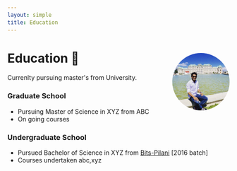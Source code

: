 ```yaml
---
layout: simple
title: Education
---
```


<style>
.hero-body .column {
	margin-bottom: 180px;
}

.hero-body .tagline {
	font-size: 18px;
	margin-top: 5px;
}

#self-photo {
	margin-top: 30px;
	margin-left: 30px;
	border-radius: 50%;
	width: 130px;
}
</style>

<img id="self-photo" src="/ishan.jpg" align="right">

# Education 📕  
Currenlty pursuing master's from University.


### Graduate School
- Pursuing Master of Science in XYZ from ABC 
- On going courses 

### Undergraduate School
- Pursued Bachelor of Science in XYZ from [Bits-Pilani](https://www.bits-pilani.ac.in/) [2016 batch]
- Courses undertaken abc,xyz

